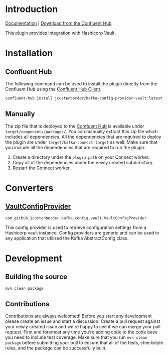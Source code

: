 # Introduction
[Documentation](https://jcustenborder.github.io/kafka-connect-documentation/projects/kafka-config-provider-vault) | [Download from the Confluent Hub](https://www.confluent.io/hub/jcustenborder/kafka-config-provider-vault)

This plugin provides integration with Hashicorp Vault.

# Installation

## Confluent Hub

The following command can be used to install the plugin directly from the Confluent Hub using the
[Confluent Hub Client](https://docs.confluent.io/current/connect/managing/confluent-hub/client.html).

```bash
confluent-hub install jcustenborder/kafka-config-provider-vault:latest
```

## Manually

The zip file that is deployed to the [Confluent Hub](https://www.confluent.io/hub/jcustenborder/kafka-config-provider-vault) is available under
`target/components/packages/`. You can manually extract this zip file which includes all dependencies. All the dependencies
that are required to deploy the plugin are under `target/kafka-connect-target` as well. Make sure that you include all the dependencies that are required
to run the plugin.

1. Create a directory under the `plugin.path` on your Connect worker.
2. Copy all of the dependencies under the newly created subdirectory.
3. Restart the Connect worker.

# Converters
## [VaultConfigProvider](https://jcustenborder.github.io/kafka-connect-documentation/projects/kafka-config-provider-vault/configProviders/VaultConfigProvider.html)

```
com.github.jcustenborder.kafka.config.vault.VaultConfigProvider
```
This config provider is used to retrieve configuration settings from a Hashicorp vault instance. Config providers are generic and can be used in any application that utilized the Kafka AbstractConfig class. 






# Development

## Building the source

```bash
mvn clean package
```

## Contributions

Contributions are always welcomed! Before you start any development please create an issue and
start a discussion. Create a pull request against your newly created issue and we're happy to see
if we can merge your pull request. First and foremost any time you're adding code to the code base
you need to include test coverage. Make sure that you run `mvn clean package` before submitting your
pull to ensure that all of the tests, checkstyle rules, and the package can be successfully built.